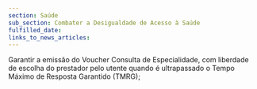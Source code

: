 ```yaml
---
section: Saúde
sub_section: Combater a Desigualdade de Acesso à Saúde
fulfilled_date:
links_to_news_articles:
---
```


Garantir a emissão do Voucher Consulta de Especialidade, com liberdade de escolha do prestador pelo utente quando é ultrapassado o Tempo Máximo de Resposta Garantido (TMRG);